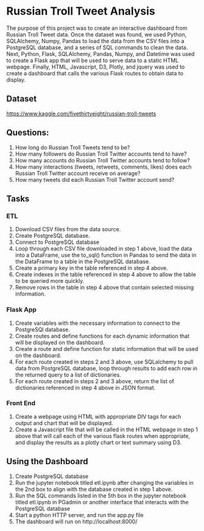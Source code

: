 # Russian Troll Tweet Analysis

The purpose of this project was to create an interactive dashboard from Russian Troll Tweet data. Once the dataset was found, we used Python, SQLAlchemy, Numpy, Pandas to load the data from the CSV files into a PostgreSQL database, and a series of SQL commands to clean the data. Next, Python, Flask, SQLAlchemy, Pandas, Numpy, and Datetime was used to create a Flask app that will be used to serve data to a static HTML webpage. Finally, HTML, Javascript, D3, Plotly, and jquery was used to create a dashboard that calls the various Flask routes to obtain data to display.

## Dataset

https://www.kaggle.com/fivethirtyeight/russian-troll-tweets

## Questions:

1. How long do Russian Troll Tweets tend to be?
2. How many followers do Russian Troll Twitter accounts tend to have?
3. How many accounts do Russian Troll Twitter accounts tend to follow?
4. How many interactions (tweets, retweets, comments, likes) does each Russian Troll Twitter account receive on average?
5. How many tweets did each Russian Troll Twitter account send?

## Tasks

### ETL

1. Download CSV files from the data source.
2. Create PostgreSQL database.
3. Connect to PostgreSQL database
4. Loop through each CSV file downloaded in step 1 above, load the data into a DataFrame, use the to_sql() function in Pandas to send the data in the DataFrame to a table in the PostgreSQL database. 
5. Create a primary key in the table referenced in step 4 above.
6. Create indexes in the table referenced in step 4 above to allow the table to be queried more quickly. 
7. Remove rows in the table in step 4 above that contain selected missing information.

### Flask App

1. Create variables with the necessary information to connect to the PostgreSQl database.
2. Create routes and define functions for each dynamic information that will be displayed on the dashboard. 
3. Create a route and define function for static information that will be used on the dashboard. 
4. For each route created in steps 2 and 3 above, use SQLalchemy to pull data from PostgreSQL database, loop through results to add each row in the returned query to a list of dictionaries. 
5. For each route created in steps 2 and 3 above, return the list of dictionaries referenced in step 4 above in JSON format.

### Front End 

1. Create a webpage using HTML with appropriate DIV tags for each output and chart that will be displayed.
2. Create a Javascript file that will be called in the HTML webpage in step 1 above that will call each of the various flask routes when appropriate, and display the results as a plotly chart or text summary using D3. 

## Using the Dashboard
1. Create PostgreSQL database
2. Run the jupyter notebook titled etl.ipynb after changing the variables in the 2nd box to align with the database created in step 1 above.
3. Run the SQL commands listed in the 5th box in the jupyter notebook titled etl.ipynb in PGadmin or another interface that interacts with the PostgreSQL database
4. Start a python HTTP server, and run the app.py file
5. The dashboard will run on http://localhost:8000/
